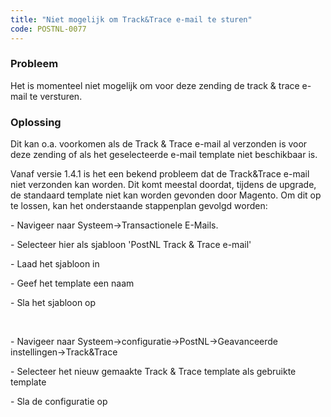 ```yaml
---
title: "Niet mogelijk om Track&Trace e-mail te sturen"
code: POSTNL-0077
---
```


<div class="columnLayout single" data-layout="single">
<div class="cell normal" data-type="normal">
<div class="innerCell">
<p><h3>Probleem</h3></p><p>Het is momenteel niet mogelijk om voor deze zending de track &amp; trace e-mail te versturen.</p><p><h3>Oplossing</h3></p><p>Dit kan o.a. voorkomen als de Track &amp; Trace e-mail al verzonden is voor deze zending of als het geselecteerde e-mail template niet beschikbaar is.</p><p>Vanaf versie 1.4.1 is het een bekend probleem dat de Track&amp;Trace e-mail niet verzonden kan worden. Dit komt meestal doordat, tijdens de upgrade, de standaard template niet kan worden gevonden door Magento. Om dit op te lossen, kan het onderstaande stappenplan gevolgd worden: </p><p>- Navigeer naar Systeem-&gt;Transactionele E-Mails. </p><p>- Selecteer hier als sjabloon 'PostNL Track &amp; Trace e-mail' </p><p>- Laad het sjabloon in</p><p>- Geef het template een naam</p><p>- Sla het sjabloon op<span class="confluence-embedded-file-wrapper"><img class="confluence-embedded-image" draggable="false" src="/download/attachments/8553785/Screen_Shot_2014-12-18_at_11.12_.10_.png?version=1&amp;modificationDate=1496072971000&amp;api=v2" data-image-src="/download/attachments/8553785/Screen_Shot_2014-12-18_at_11.12_.10_.png?version=1&amp;modificationDate=1496072971000&amp;api=v2" data-unresolved-comment-count="0" data-linked-resource-id="14876905" data-linked-resource-version="1" data-linked-resource-type="attachment" data-linked-resource-default-alias="Screen_Shot_2014-12-18_at_11.12_.10_.png" data-base-url="https://docs.tig.nl" data-linked-resource-content-type="image/png" data-linked-resource-container-id="8553785" data-linked-resource-container-version="4" alt=""></span></p><p> </p><p>- Navigeer naar Systeem-&gt;configuratie-&gt;PostNL-&gt;Geavanceerde instellingen-&gt;Track&amp;Trace</p><p>- Selecteer het nieuw gemaakte Track &amp; Trace template als gebruikte template</p><p>- Sla de configuratie op</p><p><span class="confluence-embedded-file-wrapper"><img class="confluence-embedded-image" draggable="false" src="/download/attachments/8553785/Screen%20Shot%202016-03-25%20at%2000.04.34.png?version=1&amp;modificationDate=1496072979000&amp;api=v2" data-image-src="/download/attachments/8553785/Screen%20Shot%202016-03-25%20at%2000.04.34.png?version=1&amp;modificationDate=1496072979000&amp;api=v2" data-unresolved-comment-count="0" data-linked-resource-id="14876906" data-linked-resource-version="1" data-linked-resource-type="attachment" data-linked-resource-default-alias="Screen Shot 2016-03-25 at 00.04.34.png" data-base-url="https://docs.tig.nl" data-linked-resource-content-type="image/png" data-linked-resource-container-id="8553785" data-linked-resource-container-version="4" alt=""></span></p></div>
</div>
</div>